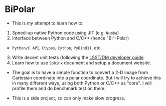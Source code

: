 # BiPolar 

* This is my attempt to learn how to:
1. Speed-up native Python code using JIT (e.g. `Numba`)
2. Interface between Python and C/C++ (hence "Bi"-Polar)
  - `Python/C API`, `Ctypes`, `Cython`, `PyBind11`, etc.
3. Write decent unit tests (following the [LSST/DM developer guide](https://developer.lsst.io/index.html)
4. Learn how to use `Sphinx` document and setup a document website.

* The goal is to have a simple function to convert a 2-D image from Cartesian coordinate into a polar coordinate. But I will try to achieve this in many different ways, using both Python or C/C++ as "core". I will profile them and do benchmark test on them.

* This is a side project, so can only make slow progress.
